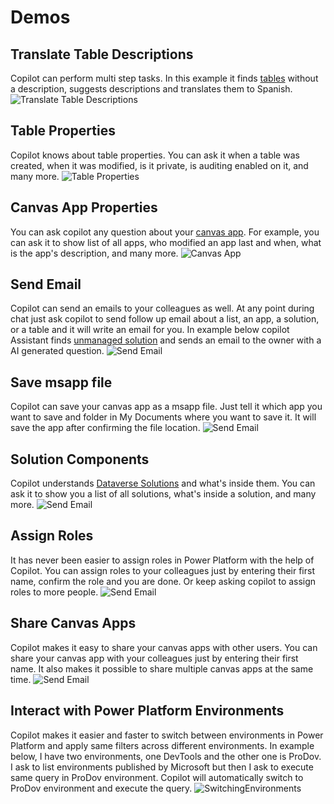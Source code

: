# Demos

## Translate Table Descriptions

Copilot can perform multi step tasks. In this example it finds [tables](https://learn.microsoft.com/en-us/power-apps/maker/data-platform/entity-overview) without a description, suggests descriptions and translates them to Spanish.
![Translate Table Descriptions](assets/images/TranslateDescriptions.gif)

## Table Properties

Copilot knows about table properties. You can ask it when a table was created, when it was modified, is it private, is auditing enabled on it, and many more.
![Table Properties](assets/images/UnmanagedTables.gif)

## Canvas App Properties

You can ask copilot any question about your [canvas app](https://learn.microsoft.com/en-us/power-apps/maker/canvas-apps/getting-started). For example, you can ask it to show list of all apps, who modified an app last and when, what is the app's description, and many more.
![Canvas App](assets/images/CanvasProperties.gif)

## Send Email

Copilot can send an emails to your colleagues as well. At any point during chat just ask copilot to send follow up email about a list, an app, a solution, or a table and it will write an email for you. In example below copilot Assistant finds [unmanaged solution](https://learn.microsoft.com/en-us/power-platform/alm/solution-concepts-alm#managed-and-unmanaged-solutions) and sends an email to the owner with a AI generated question.
![Send Email](assets/images/SendEmail.gif)

## Save msapp file

Copilot can save your canvas app as a msapp file. Just tell it which app you want to save and folder in My Documents where you want to save it. It will save the app after confirming the file location.
![Send Email](assets/images/SaveMsapp.gif)

## Solution Components

Copilot understands [Dataverse Solutions](https://learn.microsoft.com/en-us/power-apps/developer/data-platform/introduction-solutions) and what's inside them. You can ask it to show you a list of all solutions, what's inside a solution, and many more.
![Send Email](assets/images/SolutionComponents.gif)

## Assign Roles

It has never been easier to assign roles in Power Platform with the help of Copilot. You can assign roles to your colleagues just by entering their first name, confirm the role and you are done. Or keep asking copilot to assign roles to more people.
![Send Email](assets/images/AssignRole.gif)

## Share Canvas Apps

Copilot makes it easy to share your canvas apps with other users. You can share your canvas app with your colleagues just by entering their first name. It also makes it possible to share multiple canvas apps at the same time.
![Send Email](assets/images/ShareCanvasApps.gif)

## Interact with Power Platform Environments

Copilot makes it easier and faster to switch between environments in Power Platform and apply same filters across different environments. In example below, I have two environments, one DevTools and the other one is ProDov. I ask to list environments published by Microsoft but then I ask to execute same query in ProDov environment. Copilot will automatically switch to ProDov environment and execute the query.
![SwitchingEnvironments](assets/images/SwitchingEnvironments.gif)
